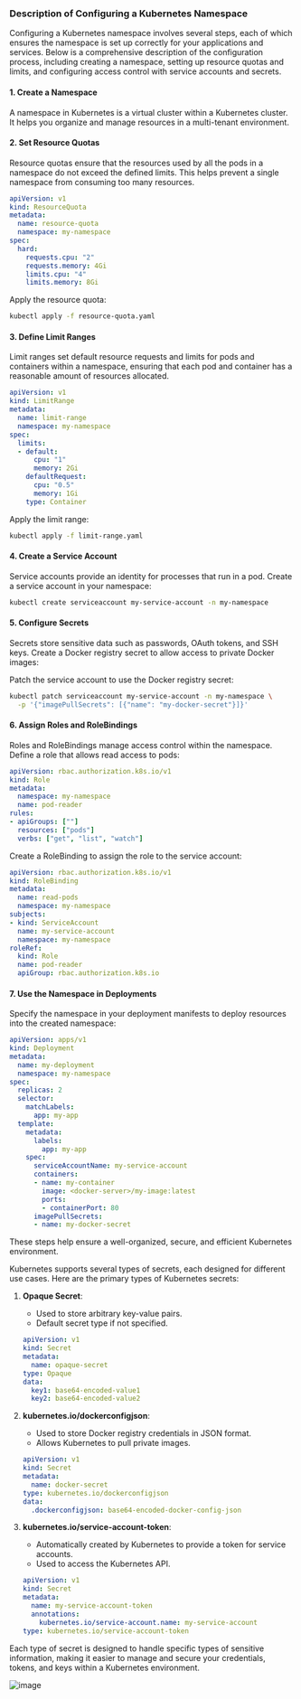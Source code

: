 ### Description of Configuring a Kubernetes Namespace

Configuring a Kubernetes namespace involves several steps, each of which ensures the namespace is set up correctly for your applications and services. Below is a comprehensive description of the configuration process, including creating a namespace, setting up resource quotas and limits, and configuring access control with service accounts and secrets.

#### 1. Create a Namespace

A namespace in Kubernetes is a virtual cluster within a Kubernetes cluster. It helps you organize and manage resources in a multi-tenant environment.

#### 2. Set Resource Quotas

Resource quotas ensure that the resources used by all the pods in a namespace do not exceed the defined limits. This helps prevent a single namespace from consuming too many resources.

```yaml
apiVersion: v1
kind: ResourceQuota
metadata:
  name: resource-quota
  namespace: my-namespace
spec:
  hard:
    requests.cpu: "2"
    requests.memory: 4Gi
    limits.cpu: "4"
    limits.memory: 8Gi
```

Apply the resource quota:

```bash
kubectl apply -f resource-quota.yaml
```

#### 3. Define Limit Ranges

Limit ranges set default resource requests and limits for pods and containers within a namespace, ensuring that each pod and container has a reasonable amount of resources allocated.

```yaml
apiVersion: v1
kind: LimitRange
metadata:
  name: limit-range
  namespace: my-namespace
spec:
  limits:
  - default:
      cpu: "1"
      memory: 2Gi
    defaultRequest:
      cpu: "0.5"
      memory: 1Gi
    type: Container
```

Apply the limit range:

```bash
kubectl apply -f limit-range.yaml
```

#### 4. Create a Service Account

Service accounts provide an identity for processes that run in a pod. Create a service account in your namespace:

```bash
kubectl create serviceaccount my-service-account -n my-namespace
```

#### 5. Configure Secrets

Secrets store sensitive data such as passwords, OAuth tokens, and SSH keys. Create a Docker registry secret to allow access to private Docker images:


Patch the service account to use the Docker registry secret:

```bash
kubectl patch serviceaccount my-service-account -n my-namespace \
  -p '{"imagePullSecrets": [{"name": "my-docker-secret"}]}'
```

#### 6. Assign Roles and RoleBindings

Roles and RoleBindings manage access control within the namespace. Define a role that allows read access to pods:

```yaml
apiVersion: rbac.authorization.k8s.io/v1
kind: Role
metadata:
  namespace: my-namespace
  name: pod-reader
rules:
- apiGroups: [""]
  resources: ["pods"]
  verbs: ["get", "list", "watch"]
```

Create a RoleBinding to assign the role to the service account:

```yaml
apiVersion: rbac.authorization.k8s.io/v1
kind: RoleBinding
metadata:
  name: read-pods
  namespace: my-namespace
subjects:
- kind: ServiceAccount
  name: my-service-account
  namespace: my-namespace
roleRef:
  kind: Role
  name: pod-reader
  apiGroup: rbac.authorization.k8s.io
```


#### 7. Use the Namespace in Deployments

Specify the namespace in your deployment manifests to deploy resources into the created namespace:

```yaml
apiVersion: apps/v1
kind: Deployment
metadata:
  name: my-deployment
  namespace: my-namespace
spec:
  replicas: 2
  selector:
    matchLabels:
      app: my-app
  template:
    metadata:
      labels:
        app: my-app
    spec:
      serviceAccountName: my-service-account
      containers:
      - name: my-container
        image: <docker-server>/my-image:latest
        ports:
        - containerPort: 80
      imagePullSecrets:
      - name: my-docker-secret
```

These steps help ensure a well-organized, secure, and efficient Kubernetes environment.

Kubernetes supports several types of secrets, each designed for different use cases. Here are the primary types of Kubernetes secrets:

1. **Opaque Secret**:
   - Used to store arbitrary key-value pairs.
   - Default secret type if not specified.

   ```yaml
   apiVersion: v1
   kind: Secret
   metadata:
     name: opaque-secret
   type: Opaque
   data:
     key1: base64-encoded-value1
     key2: base64-encoded-value2
   ```

2. **kubernetes.io/dockerconfigjson**:
   - Used to store Docker registry credentials in JSON format.
   - Allows Kubernetes to pull private images.

   ```yaml
   apiVersion: v1
   kind: Secret
   metadata:
     name: docker-secret
   type: kubernetes.io/dockerconfigjson
   data:
     .dockerconfigjson: base64-encoded-docker-config-json
   ```


3. **kubernetes.io/service-account-token**:
   - Automatically created by Kubernetes to provide a token for service accounts.
   - Used to access the Kubernetes API.

   ```yaml
   apiVersion: v1
   kind: Secret
   metadata:
     name: my-service-account-token
     annotations:
       kubernetes.io/service-account.name: my-service-account
   type: kubernetes.io/service-account-token
   ```

Each type of secret is designed to handle specific types of sensitive information, making it easier to manage and secure your credentials, tokens, and keys within a Kubernetes environment.

![image](https://github.com/user-attachments/assets/656cd831-37cd-43a1-b5fe-7d5eb4df3868)


